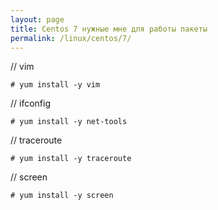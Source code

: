 ```yaml
---
layout: page
title: Centos 7 нужные мне для работы пакеты
permalink: /linux/centos/7/
---
```


// vim

    # yum install -y vim


// ifconfig

    # yum install -y net-tools

// traceroute

    # yum install -y traceroute

// screen

    # yum install -y screen
